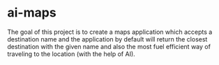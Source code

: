 # ai-maps
The goal of this project is to create a maps application which accepts a destination name and the application by default will return the closest destination with the given name and also the most fuel efficient way of traveling to the location (with the help of AI).
